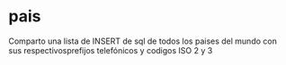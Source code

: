 # pais
Comparto una lista de INSERT de sql de todos los paises del mundo con sus respectivosprefijos telefónicos y codigos ISO 2 y 3
